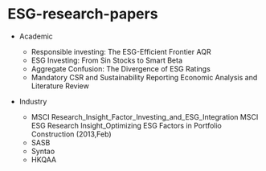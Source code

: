 # ESG-research-papers
* Academic
    * Responsible investing: The ESG-Efficient Frontier AQR  
    * ESG Investing: From Sin Stocks to Smart Beta
    * Aggregate Confusion: The Divergence of ESG Ratings 
    * Mandatory CSR and Sustainability Reporting Economic Analysis and Literature Review
    
* Industry
    * MSCI
      Research_Insight_Factor_Investing_and_ESG_Integration
      MSCI ESG Research Insight_Optimizing ESG Factors in Portfolio Construction (2013,Feb)
    * SASB
    * Syntao
    * HKQAA
    





